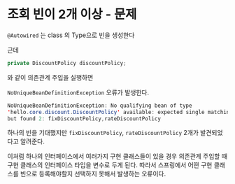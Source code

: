 # 조회 빈이 2개 이상 - 문제

`@Autowired` 는 class 의 Type으로 빈을 생성한다

근데

```java
private DiscountPolicy discountPolicy;
```

와 같이 의존관계 주입을 실행하면 

`NoUniqueBeanDefinitionException` 오류가 발생한다.

```java
NoUniqueBeanDefinitionException: No qualifying bean of type 
'hello.core.discount.DiscountPolicy' available: expected single matching bean 
but found 2: fixDiscountPolicy,rateDiscountPolicy
```

하나의 빈을 기대했지만 `fixDiscountPolicy`, `rateDiscountPolicy` 2개가 발견되었다고 알려준다.

이처럼 하나의 인터페이스에서 여러가지 구현 클래스들이 있을 경우 의존관계 주입할 때 구현 클래스의 인터페이스 타입을 변수로 두게 된다. 따라서 스프링에서 어떤 구현 클래스를 빈으로 등록해야할지 선택하지 못해서 발생하는 오류이다.